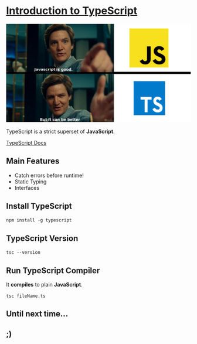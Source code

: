 # [Introduction to TypeScript](https://www.youtube.com/watch?v=zQnBQ4tB3ZA)

![TypeScript In a Nutshell](./Resources/Memes/TypeScript-in-a-nutshell.webp)

TypeScript is a strict superset of **JavaScript**.

[TypeScript Docs](https://www.typescriptlang.org/docs/)

## Main Features

- Catch errors before runtime!
- Static Typing
- Interfaces

## Install TypeScript

```shell
npm install -g typescript
```

## TypeScript Version

```shell
tsc --version
```

## Run TypeScript Compiler

It **compiles** to plain **JavaScript**.

```shell
tsc fileName.ts
```

## Until next time...

## ;)
